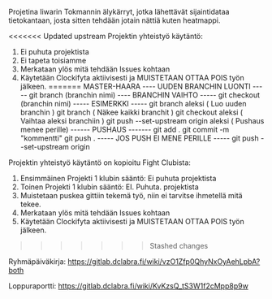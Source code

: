 Projetina Iiwarin Tokmannin älykärryt, jotka lähettävät sijaintidataa tietokantaan, josta sitten tehdään jotain nättiä kuten heatmappi.

<<<<<<< Updated upstream
Projektin yhteistyö käytäntö:
1. Ei puhuta projektista
2. Ei tapeta toisiamme
3. Merkataan ylös mitä tehdään Issues kohtaan
4. Käytetään Clockifyta aktiivisesti ja MUISTETAAN OTTAA POIS työn jälkeen.
=======
MASTER-HAARA
---- UUDEN BRANCHIN LUONTI -----
git branch (branchin nimi)
---- BRANCHIN VAIHTO -----
git checkout (branchin nimi)
----- ESIMERKKI -----
git branch aleksi ( Luo uuden branchin )
git branch ( Näkee kaikki branchit )
git checkout aleksi ( Vaihtaa aleksi branchiin )
git push --set-upstream origin aleksi ( Pushaus menee perille)
------ PUSHAUS -------
git add .
git commit -m "kommentti"
git push .
----- JOS PUSH EI MENE PERILLE -----
git push --set-upstream origin

Projektin yhteistyö käytäntö on kopioitu Fight Clubista:
1. Ensimmäinen Projekti 1 klubin sääntö: Ei puhuta projektista
2. Toinen Projekti 1 klubin sääntö: EI. Puhuta. projektista
3. Muistetaan puskea gittiin tekemä työ, niin ei tarvitse ihmetellä mitä tekee.
4. Merkataan ylös mitä tehdään Issues kohtaan
5. Käytetään Clockifyta aktiivisesti ja MUISTETAAN OTTAA POIS työn jälkeen.
>>>>>>> Stashed changes

Ryhmäpäiväkirja: https://gitlab.dclabra.fi/wiki/vzO1Zfp0QhyNxOyAehLpbA?both

Loppuraportti: https://gitlab.dclabra.fi/wiki/KvKzsQ_tS3W1f2cMpp8p9w
